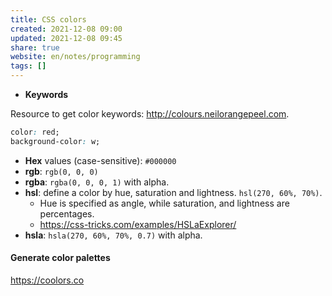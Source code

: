 ```yaml
---  
title: CSS colors  
created: 2021-12-08 09:00  
updated: 2021-12-08 09:45  
share: true  
website: en/notes/programming  
tags: []  
---  
```

  
  
- **Keywords**  
  
Resource to get color keywords: <http://colours.neilorangepeel.com>.  
  
```css  
color: red;  
background-color: w;  
```  
  
- **Hex** values (case-sensitive): `#000000`  
- **rgb**: `rgb(0, 0, 0)`  
- **rgba**: `rgba(0, 0, 0, 1)` with alpha.  
- **hsl**: define a color by hue, saturation and lightness. `hsl(270, 60%, 70%)`.  
  - Hue is specified as angle, while saturation, and lightness are percentages.  
  - <https://css-tricks.com/examples/HSLaExplorer/>  
- **hsla**: `hsla(270, 60%, 70%, 0.7)` with alpha.  
  
#### Generate color palettes  
  
<https://coolors.co>  
